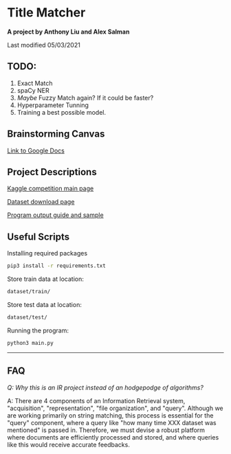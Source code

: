 # Title Matcher

**A project by Anthony Liu and Alex Salman**

Last modified 05/03/2021

## TODO:
1. Exact Match
2. spaCy NER
3. *Maybe* Fuzzy Match again? If it could be faster?
4. Hyperparameter Tunning
5. Training a best possible model.

## Brainstorming Canvas
[Link to Google Docs](https://docs.google.com/document/d/1zjpbcx4N6viEDxbHI9Jovx2x2zH4h5xOCiHbn1oLfGM/edit)


## Project Descriptions
[Kaggle competition main page](https://www.kaggle.com/c/coleridgeinitiative-show-us-the-data)

[Dataset download page](https://www.kaggle.com/c/coleridgeinitiative-show-us-the-data/data)

[Program output guide and sample](https://www.kaggle.com/c/coleridgeinitiative-show-us-the-data/overview/evaluation)


## Useful Scripts
Installing required packages
``` bash
pip3 install -r requirements.txt
```

Store train data at location:
``` bash
dataset/train/
```

Store test data at location:
``` bash
dataset/test/
```

Running the program:
``` bash
python3 main.py
```

----
## FAQ

_Q: Why this is an IR project instead of an hodgepodge of algorithms?_

A: There are 4 components of an Information Retrieval system, "acquisition", "representation", "file organization", and "query". Although we are working primarily on string matching, this process is essential for the "query" component, where a query like "how many time XXX dataset was mentioned" is passed in. Therefore, we must devise a robust platform where documents are efficiently processed and stored, and where queries like this would receive accurate feedbacks.




